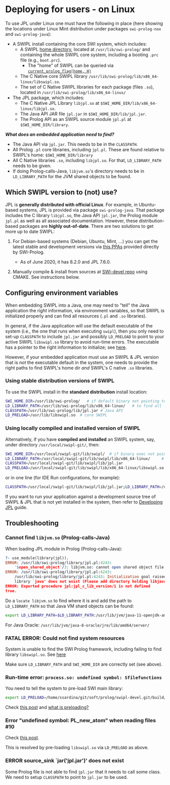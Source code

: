 # Deploying for users - on Linux

To use JPL under Linux one must have the following in place (here showing the locations under Linux Mint distribution under packages `swi-prolog-nox` and `swi-prolog-java`):

* A SWIPL install containing the core SWI system, which includes:
   * A SWIPL [home directory](https://www.swi-prolog.org/pldoc/man?section=findhome), located at `/usr/lib/swi-prolog/` and containing the whole SWIPL core system, including a booting `.prc` file (e.g., `boot.prc`).
       * The "home" of SWIPL can be queried via [`current_prolog_flag(home, H)`](https://www.swi-prolog.org/pldoc/man?predicate=current_prolog_flag/2)
   * The C Native core SWIPL library `/usr/lib/swi-prolog/lib/x86_64-linux/libswipl.so`.
   * The set of C Native SWIPL libraries for each package (files `.so`), located in `/usr/lib/swi-prolog/lib/x86_64-linux/`
* The JPL package, which includes:
   * The C Native JPL Library `libjpl.so` at `$SWI_HOME_DIR/lib/x86_64-linux/libjpl.so`.
   * The Java API JAR file `jpl.jar` in `$SWI_HOME_DIR/lib/jpl.jar`.
   * The Prolog API as an SWIPL source module `jpl.pl` at `$SWI_HOME_DIR/library`.
   
**_What does an embedded application need to find?_**

* The Java API via `jpl.jar`. This needs to be in the `CLASSPATH`.
* All Prolog `.pl` core libraries, including `jpl.pl`. These are found relative to SWIPL's home: `$SWI_HOME_DIR/library`
* All C Native libraries `.so`, including `libjpl.so`. For that, `LD_LIBRARY_PATH` needs to be given.
* If doing Prolog-calls-Java, `libjvm.so`'s directory needs to be in `LD_LIBRARY_PATH` for the JVM shared objects to be found.

 
## Which SWIPL version to (not) use?
  
JPL is **generally distributed with official Linux**. For example, in Ubuntu-based systems, JPL is provided via package `swi-prolog-java`. That package includes the C library `libjpl.so`, the Java API `jpl.jar`, the Prolog module `jpl.pl` as well as all associated documentation. However, these distribution-based packages are **highly out-of-date**. There are two solutions to get more up to date SWIPL:

1. For Debian-based systems (Debian, Ubuntu, Mint, ...) you can get the latest stable and development versions via [this PPAs](http://www.swi-prolog.org/build/PPA.txt) provided directly by SWI-Prolog.
    * As of June 2020, it has 8.2.0 and JPL 7.6.0.

2. Manually compile & install from sources at [SWI-devel repo](https://github.com/SWI-Prolog/swipl-devel) using CMAKE. See instructions below.

   
## Configuring environment variables

When embedding SWIPL into a Java, one may need to "tell" the Java application the right information, via environment variables, so that SWIPL is initialized properly and can find all resources (`.pl` and `.so` libraries).

In general, if the Java application will use the default executable of the system (i.e., the one that runs when executing `swipl`), then you only need to set-up `CLASSPATH` to include `jpl.jar` and possibly `LD_PRELOAD` to point to your active SWIPL `libswipl.so` library to avoid run-time errors. The executable has a pointer to the right information to initialize; see [here](https://www.swi-prolog.org/FAQ/FindResources.html).

However, if your embedded application must use an SWIPL & JPL version that is _not_ the executable default in the system, one needs to provide the right paths to find SWIPL's home dir _and_ SWIPL's C native `.so` libraries.

### Using stable distribution versions of SWIPL

To use the SWIPL install in the **standard distribution** install location:

```bash
SWI_HOME_DIR=/usr/lib/swi-prolog/   # if default binary not pointing to this version
LD_LIBRARY_PATH=/usr/lib/swi-prolog/lib/x86_64-linux/   # to find all .so, including libjpl.so
CLASSPATH=/usr/lib/swi-prolog/lib/jpl.jar # Java API
LD_PRELOAD=/usr/lib/libswipl.so  # core SWIPL
```

### Using locally compiled and installed version of SWIPL

Alternatively, if you have **compiled and installed** an SWIPL system, say, under directory `/usr/local/swipl-git/`, then:

```bash
SWI_HOME_DIR=/usr/local/swipl-git/lib/swipl/  # if binary exec not pointing to this SWIPL
LD_LIBRARY_PATH=/usr/local/swipl-git/lib/swipl/lib/x86_64-linux/     # to find all .so, including libjpl.so
CLASSPATH=/usr/local/swipl-git/lib/swipl/lib/jpl.jar
LD_PRELOAD=/usr/local/swipl-git/lib/swipl/lib/x86_64-linux/libswipl.so  # see below for explanation
```

or in one line (for IDE Run configurations, for example):

```bash
CLASSPATH=/usr/local/swipl-git/lib/swipl/lib/jpl.jar;LD_LIBRARY_PATH=/usr/local/swipl-git/lib/swipl/lib/x86_64-linux/;LD_PRELOAD=/usr/local/swipl-git/lib/swipl/lib/x86_64-linux/libswipl.so;SWI_HOME_DIR=/usr/local/swipl-git/lib/swipl/
```

If you want to run your application against a development source tree of SWIPL & JPL that is not yet installed in the system, then refer to [Developing JPL](TutorialDeveloping.md) guide.



## Troubleshooting

### Cannot find `libjvm.so` (Prolog-calls-Java)

When loading JPL module in Prolog (Prolog-calls-Java):

```prolog
?- use_module(library(jpl)).
ERROR: /usr/lib/swi-prolog/library/jpl.pl:4243:
	'$open_shared_object'/3: libjvm.so: cannot open shared object file: No such file or directory
ERROR: /usr/lib/swi-prolog/library/jpl.pl:4243:
	/usr/lib/swi-prolog/library/jpl.pl:4243: Initialization goal raised exception:
	library `java' does not exist (Please add directory holding libjava.so to $LD_LIBRARY_PATH)
ERROR: Exported procedure jpl:jpl_c_lib_version/1 is not defined
true.
```

Do a `locate libjvm.so` to find where it is and add the path to `LD_LIBRARY_PATH` so that Java VM shard objects can be found:

```bash
export LD_LIBRARY_PATH=$LD_LIBRARY_PATH:/usr/lib/jvm/java-11-openjdk-amd64/lib/server
```

For Java Oracle: `/usr/lib/jvm/java-8-oracle/jre/lib/amd64/server/`

### FATAL ERROR: Could not find system resources

System is unable to find the SWI Prolog framework, including failing to find library `libswipl.so`. See [here](https://www.swi-prolog.org/FAQ/FindResources.html)

Make sure `LD_LIBRARY_PATH` and `SWI_HOME_DIR` are correctly set (see above).


### Run-time error: `process.so: undefined symbol: Sfilefunctions`

You need to tell the system to pre-load SWI main library:

```bash
export LD_PRELOAD=/home/ssardina/git/soft/prolog/swipl-devel.git/build/src/libswipl.so
```

Check [this post](https://answers.ros.org/question/132411/unable-to-load-existing-owl-in-semantic-map-editor/) and [what is preloading?](https://blog.cryptomilk.org/2014/07/21/what-is-preloading/)


### Error "undefined symbol: PL_new_atom" when reading files #10

Check [this post](https://github.com/yuce/pyswip/issues/10).

This is resolved by pre-loading `libswipl.so` via `LD_PRELOAD` as above.

### ERROR source_sink `jar('jpl.jar')' does not exist

Some Prolog file is not able to find `jpl.jar` that it needs to call some class. We need to setup `CLASSPATH` to point to `jpl.jar` to be used.